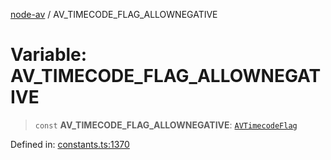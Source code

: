 [node-av](../globals.md) / AV\_TIMECODE\_FLAG\_ALLOWNEGATIVE

# Variable: AV\_TIMECODE\_FLAG\_ALLOWNEGATIVE

> `const` **AV\_TIMECODE\_FLAG\_ALLOWNEGATIVE**: [`AVTimecodeFlag`](../type-aliases/AVTimecodeFlag.md)

Defined in: [constants.ts:1370](https://github.com/seydx/av/blob/f8631fc881b394300b1479f511d55cf1c370a87f/src/constants/constants.ts#L1370)
